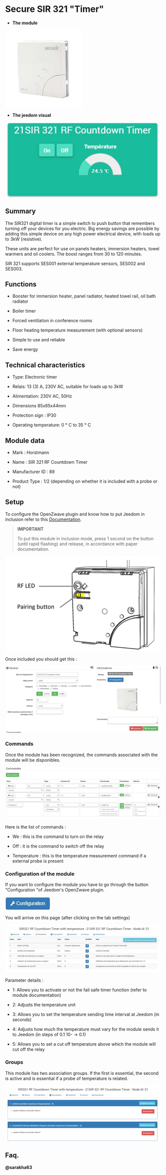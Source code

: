 Secure SIR 321 "Timer" 
======================



-   **The module**



![module](images/secure.sir321/module.jpg)



-   **The jeedom visual**



![vuedefaut1](images/secure.sir321/vuedefaut1.jpg)



Summary 
------



The SIR321 digital timer is a simple switch to
push button that remembers turning off your devices for you
electric. Big energy savings are possible by adding
this simple device on any high power electrical device,
with loads up to 3kW (resistive).

These units are perfect for use on panels
heaters, immersion heaters, towel warmers and oil coolers. The
boost ranges from 30 to 120 minutes.

SIR 321 supports SES001 external temperature sensors,
SES002 and SES003.



Functions 
---------



-   Booster for immersion heater, panel radiator, heated towel rail,
    oil bath radiator

-   Boiler timer

-   Forced ventilation in conference rooms

-   Floor heating temperature measurement (with optional sensors)

-   Simple to use and reliable

-   Save energy



Technical characteristics 
---------------------------



-   Type: Electronic timer

-   Relais: 13 (3) A, 230V AC, suitable for loads up to
    3kW

-   Alimentation: 230V AC, 50Hz

-   Dimensions 85x85x44mm

-   Protection sign : IP30

-   Operating temperature: 0 ° C to 35 ° C



Module data 
-----------------



-   Mark : Horstmann

-   Name : SIR 321 RF Countdown Timer

-   Manufacturer ID : 89

-   Product Type : 1/2 (depending on whether it is included with a probe
    or not)



Setup 
-------------



To configure the OpenZwave plugin and know how to put Jeedom in
inclusion refer to this
[Documentation](https://doc.jeedom.com/en_US/plugins/automation%20protocol/openzwave/).



> **IMPORTANT**
>
> To put this module in inclusion mode, press 1 second on
> the button (until rapid flashing) and release, in accordance with
> paper documentation.



![inclusion](images/secure.sir321/inclusion.jpg)



Once included you should get this :



![Plugin Zwave](images/secure.sir321/information.jpg)



### Commands 



Once the module has been recognized, the commands associated with the module will be
disponibles.



![Commands](images/secure.sir321/commandes.jpg)



Here is the list of commands :



-   We : this is the command to turn on the relay

-   Off : it is the command to switch off the relay

-   Temperature : this is the temperature measurement command if a
    external probe is present



### Configuration of the module 



If you want to configure the module you have to go through the button
"Configuration "of Jeedom's OpenZwave plugin.



![Setup plugin Zwave](images/plugin/bouton_configuration.jpg)



You will arrive on this page (after clicking on the tab
settings)



![Config1](images/secure.sir321/config1.jpg)



Parameter details :



-   1: Allows you to activate or not the fail safe timer function (refer to
    module documentation)

-   2: Adjusts the temperature unit

-   3: Allows you to set the temperature sending time interval
    at Jeedom (in seconds)

-   4: Adjusts how much the temperature must vary for
    the module sends it to Jeedom (in steps of 0.1 10- → 0.1)

-   5: Allows you to set a cut off temperature above which
    the module will cut off the relay



### Groups 



This module has two association groups. If the first is
essential, the second is active and is essential if a probe
of temperature is related.



![Groupe](images/secure.sir321/groupe.jpg)

Faq. 
------



**@sarakha63**

